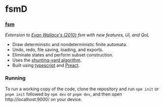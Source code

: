 # fsmD

### **[fsm](https://alialhasnawi.github.io/fsmD/)**
*Extension to [Evan Wallace's (2010)](http://madebyevan.com/) fsm with new features, UI, and QoL*
- Draw deterministic and nondeterministic finite automata.
- Undo, redo, file saving, loading, and exports.
- Eliminate states and perform subset construction.
- Uses the [shunting-yard algorithm](https://en.wikipedia.org/wiki/Shunting-yard_algorithm).
- Built using [typescript](https://www.typescriptlang.org/) and [Preact](https://preactjs.com/).


### Running
To run a working copy of the code, clone the repository and run `npm init` or `pnpm init` followed by `npm dev` or `pnpm dev`, and then open http://localhost:9000/ on your device.
